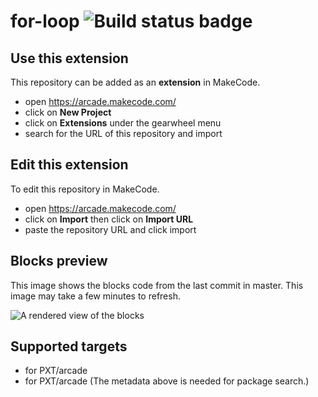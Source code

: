 # for-loop ![Build status badge](https://github.com/hensun111/for-loop/workflows/MakeCode/badge.svg)



## Use this extension

This repository can be added as an **extension** in MakeCode.

* open https://arcade.makecode.com/
* click on **New Project**
* click on **Extensions** under the gearwheel menu
* search for the URL of this repository and import

## Edit this extension

To edit this repository in MakeCode.

* open https://arcade.makecode.com/
* click on **Import** then click on **Import URL**
* paste the repository URL and click import

## Blocks preview

This image shows the blocks code from the last commit in master.
This image may take a few minutes to refresh.

![A rendered view of the blocks](https://github.com/hensun111/for-loop/raw/master/.makecode/blocks.png)

## Supported targets

* for PXT/arcade
* for PXT/arcade
(The metadata above is needed for package search.)


